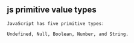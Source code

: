 ## js primitive value types

    JavaScript has five primitive types: 
    
    Undefined, Null, Boolean, Number, and String.